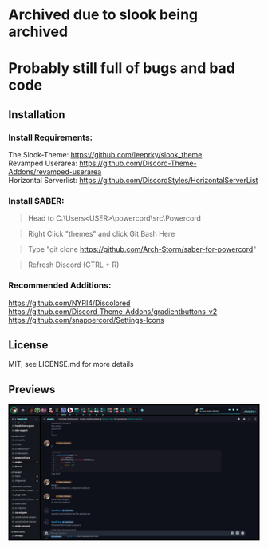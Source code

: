 # Archived due to slook being archived

# Probably still full of bugs and bad code

## Installation

### Install Requirements:<br/>
The Slook-Theme: https://github.com/leeprky/slook_theme <br/>
Revamped Userarea: https://github.com/Discord-Theme-Addons/revamped-userarea <br/>
Horizontal Serverlist: https://github.com/DiscordStyles/HorizontalServerList <br/>

### Install SABER:

> Head to C:\Users\<USER>\powercord\src\Powercord

> Right Click "themes" and click Git Bash Here

> Type "git clone https://github.com/Arch-Storm/saber-for-powercord"

> Refresh Discord (CTRL + R)

### Recommended Additions:<br/>
https://github.com/NYRI4/Discolored<br/>
https://github.com/Discord-Theme-Addons/gradientbuttons-v2<br/>
https://github.com/snappercord/Settings-Icons<br/>

## License

MIT, see LICENSE.md for more details
    
## Previews

![preview](./previews/def-1.jpg)
